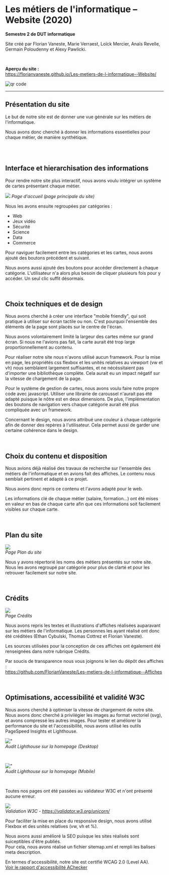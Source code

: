 # Les métiers de l'informatique – Website (2020)  
**Semestre 2 de DUT informatique**  

Site créé par Florian Vaneste, Marie Verraest, Loïck Mercier, Anaïs Revelle, Germain Poloudenny et Alexy Pawlicki.  

<br>

**Aperçu du site :**  
https://florianvaneste.github.io/Les-metiers-de-l-informatique--Website/

<img src='https://chart.googleapis.com/chart?cht=qr&chl=https%3A%2F%2Fflorianvaneste.github.io%2FLes-metiers-de-l-informatique--Website%2F&chs=180x180&choe=UTF-8&chld=L|2' rel='nofollow' alt='qr code'><a href='https://fr.qr-code-generator.com/
            ' border='0' style='cursor:default'  rel='nofollow'></a>


---

## Présentation du site

Le but de notre site est de donner une vue générale sur les métiers de l'informatique.

Nous avons donc cherché à donner les informations essentielles pour chaque métier, de manière synthétique.

<br>
<br>

## Interface et hierarchisation des informations

Pour rendre notre site plus interactif, nous avons voulu intégrer un système de cartes présentant chaque métier.

![](documentation/homepage.png)
*Page d'accueil (page principale du site)*

Nous les avons ensuite regroupées par catégories :
- Web
- Jeux vidéo
- Sécurité
- Science
- Data
- Commerce

Pour naviguer facilement entre les catégories et les cartes, nous avons ajouté des boutons précédent et suivant.

Nous avons aussi ajouté des boutons pour accéder directement à chaque catégorie. L'utilisateur n'a alors plus besoin de cliquer plusieurs fois pour y accéder. Un seul clic suffit désormais.  

<br>

## Choix techniques et de design

Nous avons cherché à créer une interface "mobile friendly", qui soit pratique à utiliser sur écran tactile ou non. C'est pourquoi l'ensemble des éléments de la page sont placés sur le centre de l'écran.

Nous avons volontairement limité la largeur des cartes même sur grand écran. Si nous ne l'avions pas fait, la carte aurait été trop large proportionnellement au contenu.

Pour réaliser notre site nous n'avons utilisé aucun framework. Pour la mise en page, les propriétés css flexbox et les unités relatives au viewport (vw et vh) nous semblaient largement suffisantes, et ne nécéssitaient pas d'importer une bibliothèque complète. Cela aurait eu un impact négatif sur la vitesse de chargement de la page.

Pour le système de gestion de cartes, nous avons voulu faire notre propre code avec javascript. Utiliser une librairie de caroussel n'aurait pas été adapté puisque le nôtre est en deux dimensions. De plus, l'implémentation des boutons de navigation vers chaque catégorie aurait été plus compliquée avec un framework.

Concernant le design, nous avons attribué une couleur à chaque catégorie afin de donner des repères à l'utilisateur. Cela permet aussi de garder une certaine cohérence dans le design.

<br>

## Choix du contenu et disposition

Nous avions déjà réalisé des travaux de recherche sur l'ensemble des métiers de l'informatique et en avions fait des affiches. Le contenu nous semblait pertinent et adapté à ce projet.

Nous avons donc repris ce contenu et l'avons adapté pour le web.

Les informations clé de chaque métier (salaire, formation...) ont été mises en valeur en bas de chaque carte afin que ces informations soit facilement visibles sur chaque carte.

<br>

## Plan du site

![](documentation/sitemap.png)  
*Page Plan du site*

Nous y avons répertorié les noms des métiers présentés sur notre site. Nous les avons regroupé par catégorie pour plus de clarté et pour les retrouver facilement sur notre site.

<br>

## Crédits

![](documentation/credits.png)   
*Page Crédits*

Nous avons repris les textes et illustrations d'affiches réalisées auparavant sur les métiers de l'informatique. 
Les personnes les ayant réalisé ont donc été créditées (Ethan Cybulski, Thomas Cottrez et Florian Vaneste).

Les sources utilisées pour la conception de ces affiches ont également été renseignées dans notre rubrique Crédits.

Par soucis de transparence nous vous joignons le lien du dépôt des affiches :  
https://github.com/FlorianVaneste/Les-metiers-de-l-informatique--Affiches

<br>

## Optimisations, accessibilité et validité W3C

Nous avons cherché à optimiser la vitesse de chargement de notre site.
Nous avons donc cherché à privilégier les images au format vectoriel (svg), et avons compressé les autres images.
Pour tester et améliorer la performance du site et l'accessibilité, nous avons utilisé les outils PageSpeed Insights et Lighthouse.

!["](documentation/lighthouseDesktop.png)  
*Audit Lighthouse sur la homepage (Desktop)*

<br>

!["](documentation/lighthouseMobile.png)  
*Audit Lighthouse sur la homepage (Mobile)*

<br>

Toutes nos pages ont été passées au validateur W3C et n'ont présenté aucune erreur.

![](documentation/w3c.png)  
*Validation W3C - https://validator.w3.org/unicorn/*

Pour faciliter la mise en place du responsive design, nous avons utilisé Flexbox et des unités relatives (vw, vh et %).

Nous avons aussi amélioré la SEO puisque les sites réalisés sont suiceptibles d'être publiés.  
Pour cela, nous avons réalisé un fichier sitemap.xml et rempli les balises meta description.

En termes d'accessibilité, notre site est certifié WCAG 2.0 (Level AA).  
[Voir le rapport d'accessibilité AChecker](documentation/achecker_accessibilityReport.pdf)
